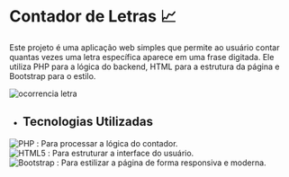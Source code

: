 # Contador de Letras 📈

Este projeto é uma aplicação web simples que permite ao usuário contar quantas vezes uma letra específica aparece em uma frase digitada. Ele utiliza PHP para a lógica do backend, HTML para a estrutura da página e Bootstrap para o estilo.

![ocorrencia letra](https://github.com/user-attachments/assets/d4ef33d6-2d3e-44b4-bd91-d50939c92867)

- ## Tecnologias Utilizadas

![PHP](https://img.shields.io/badge/PHP-777BB4?style=for-the-badge&logo=php&logoColor=white) : Para processar a lógica do contador.  
![HTML5](https://img.shields.io/badge/html5-%23E34F26.svg?style=for-the-badge&logo=html5&logoColor=white) : Para estruturar a interface do usuário.  
![Bootstrap](https://img.shields.io/badge/Bootstrap-563D7C?style=for-the-badge&logo=bootstrap&logoColor=white) : Para estilizar a página de forma responsiva e moderna.
